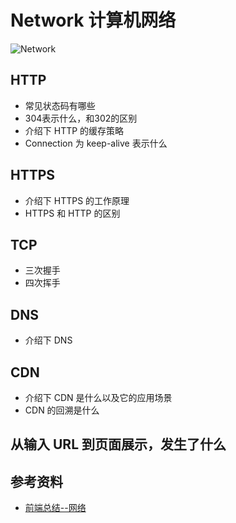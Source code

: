 # Network 计算机网络

![Network](https://cdn.jsdelivr.net/gh/dancingjasonxiao/resource/img/Network.png)

## HTTP

- 常见状态码有哪些
- 304表示什么，和302的区别
- 介绍下 HTTP 的缓存策略
- Connection 为 keep-alive 表示什么

## HTTPS

- 介绍下 HTTPS 的工作原理
- HTTPS 和 HTTP 的区别

## TCP

- 三次握手
- 四次挥手

## DNS

- 介绍下 DNS

## CDN

- 介绍下 CDN 是什么以及它的应用场景
- CDN 的回溯是什么

## 从输入 URL 到页面展示，发生了什么

## 参考资料

- [前端总结--网络](https://segmentfault.com/a/1190000019109535)
